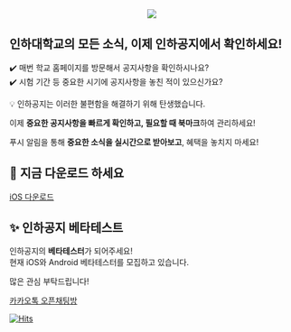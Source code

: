 <div align="center">
  <img src="https://github.com/user-attachments/assets/b6a8c674-ff74-45f1-8c7e-18b787d2f97b">
</div>

## 인하대학교의 모든 소식, 이제 인하공지에서 확인하세요!
✔️ 매번 학교 홈페이지를 방문해서 공지사항을 확인하시나요? </br>
✔️ 시험 기간 등 중요한 시기에 공지사항을 놓친 적이 있으신가요?

💡 인하공지는 이러한 불편함을 해결하기 위해 탄생했습니다.

이제 **중요한 공지사항을 빠르게 확인하고, 필요할 때 북마크**하여 관리하세요!

푸시 알림을 통해 **중요한 소식을 실시간으로 받아보고**, 혜택을 놓치지 마세요!

## 🚀 지금 다운로드 하세요
[iOS 다운로드](https://apps.apple.com/app/인하공지/id6740850198) </br>

## ✨ 인하공지 베타테스트
인하공지의 **베타테스터**가 되어주세요! </br>
현재 iOS와 Android 베타테스터를 모집하고 있습니다.

많은 관심 부탁드립니다! </br>

[카카오톡 오픈채팅방](https://open.kakao.com/o/gzHQEXfh)

[![Hits](https://hits.seeyoufarm.com/api/count/incr/badge.svg?url=https%3A%2F%2Fgithub.com%2FInhaNotice&count_bg=%230EF0F7&title_bg=%23191919&icon=&icon_color=%23E7E7E7&title=hits&edge_flat=false)](https://hits.seeyoufarm.com)
